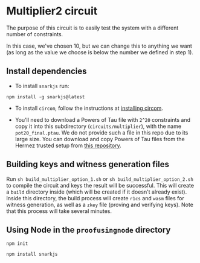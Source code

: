 # Multiplier2 circuit

The purpose of this circuit is to easily test the system with a different number of constraints.

In this case, we've chosen 10, but we can change this to anything we want (as long as the value we choose is below the number we defined in step 1).

## Install dependencies

- To install  `snarkjs`  run:
```
npm install -g snarkjs@latest
```
- To install `circom`, follow the instructions at [installing circom](https://docs.circom.io/getting-started/installation).

- You'll need to download a Powers of Tau file with `2^20` constraints and copy it into this subdirectory (`circuits/multiplier`), with the name `pot20_final.ptau`. We do not provide such a file in this repo due to its large size. You can download and copy Powers of Tau files from the Hermez trusted setup from [this repository](https://github.com/iden3/snarkjs#7-prepare-phase-2).

## Building keys and witness generation files

Run `sh build_multiplier_option_1.sh` or `sh build_multiplier_option_2.sh` to compile the circuit and keys the result will be successful. This will create a `build` directory inside (which will be created if it doesn't already exist). Inside this directory, the build process will create `r1cs` and `wasm` files for witness generation, as well as a `zkey` file (proving and verifying keys). Note that this process will take several minutes.

## Using Node in the `proofusingnode` directory
```
npm init
```
```
npm install snarkjs
```
